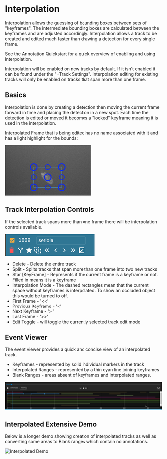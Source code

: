 # Interpolation

Interpolation allows the guessing of bounding boxes between sets of "keyframes".  The intermediate bounding boxes are calculated between the keyframes and are adjusted accordingly.  Interpolation allows a track to be created and edited much faster than drawing a detection for every single frame.

See the Annotation Quickstart for a quick overview of enabling and using interpolation.

Interpolation will be enabled on new tracks by default.  If it isn't enabled it can be found under the "+Track Settings".
Interpolation editing for existing tracks will only be enabled on tracks that span more than one frame.

## Basics

Interpolation is done by creating a detection then moving the current frame forward in time and placing the detection in a new spot.  Each time the detection is edited or moved it becomes a "locked" keyframe meaning it is used in the interpolation.

Interpolated Frame that is being edited has no name associated with it and has a light highlight for the bounds:

![Interpolated Editing](images/InterpolatedEditing.png)

## Track Interpolation Controls

If the selected track spans more than one frame there will be interpolation controls available.

![Interpolated Settings](images/CreationMode/InterpolateTrackSettings.png)
* Delete - Delete the entire track
* Split - Splits tracks that span more than one frame into two new tracks
* Star [KeyFrame] - Represents if the current frame is a keyframe or not.  Filled in means it is a keyframe
* Interpolation Mode - The dashed rectangles mean that the current space without keyframes is interpolated.  To show an occluded object this would be turned to off.
* First Frame - '<<'
* Previous Keyframe - '<'
* Next Keyframe - '> '
* Last Frame - '>>'
* Edit Toggle - will toggle the currently selected track edit mode

## Event Viewer

The event viewer provides a quick and concise view of an interpolated track.
* Keyframes - represented by solid individual markers in the track
* Interpolated Ranges - represented by a thin cyan line joining keyframes
* Blank Ranges - areas absent of keyframes and interpolated ranges.

![Interpolated EventViewer](images/Timeline/EventViewerInterpolatedTrack.png)

## Interpolated Extensive Demo

Below is a longer demo showing creation of interpolated tracks as well as converting some areas to Blank ranges which contain no annotations.

![Interpolated Demo](/videos/CreationModes/CreationModeInterpolation.gif)
